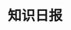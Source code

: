 ---
description: 知识加八卦，主要是八卦。
layout: post
results:
- currency: CNY
  version: '1.0.1'
  artistId: 1035160099
  primaryGenreName: News
  artworkUrl60: http://is4.mzstatic.com/image/thumb/Purple49/v4/fa/0e/74/fa0e742a-7c45-7c37-5ba8-89994cc39b93/source/60x60bb.jpg
  minimumOsVersion: '8.1'
  appletvScreenshotUrls: []
  sellerName: Wei Yang
  supportedDevices:
  - iPad2Wifi
  - iPad23G
  - iPhone4S
  - iPadThirdGen
  - iPadThirdGen4G
  - iPhone5
  - iPodTouchFifthGen
  - iPadFourthGen
  - iPadFourthGen4G
  - iPadMini
  - iPadMini4G
  - iPhone5c
  - iPhone5s
  - iPhone6
  - iPhone6Plus
  - iPodTouchSixthGen
  genres:
  - 新闻
  currentVersionReleaseDate: '2016-03-16T17:54:03Z'
  trackName: 知识日报
  isVppDeviceBasedLicensingEnabled: true
  description: '知识日报

    不谈国家大事,不谈无聊八卦

    只谈知识


    在这里您可以找到各种各样的知识

    在各个分类里,您可以看到生活中知识的方方面面


    不无聊,看知识日报'
  price: 0
  trackId: 1091552129
  releaseDate: '2016-03-16T17:54:03Z'
  advisories:
  - 偶尔/轻微的成人/性暗示题材
  - 偶尔/轻度医药/医疗信息
  screenshotUrls:
  - http://a2.mzstatic.com/us/r30/Purple49/v4/c8/34/01/c83401e3-befa-6968-739e-2e7f330f47cc/screen1136x1136.jpeg
  - http://a4.mzstatic.com/us/r30/Purple69/v4/90/21/1c/90211c4d-e2cf-d1f9-6ba3-196865459ec7/screen1136x1136.jpeg
  artistViewUrl: https://itunes.apple.com/cn/developer/wei-yang/id1035160099?uo=4
  primaryGenreId: 6009
  kind: software
  fileSizeBytes: '8032220'
  bundleId: com.night.zhihuxxx
  trackContentRating: 12+
  trackCensoredName: 知识日报
  contentAdvisoryRating: 12+
  isGameCenterEnabled: false
  artistName: Wei Yang
  languageCodesISO2A:
  - ZH
  features:
  - iosUniversal
  wrapperType: software
  artworkUrl512: http://is4.mzstatic.com/image/thumb/Purple49/v4/fa/0e/74/fa0e742a-7c45-7c37-5ba8-89994cc39b93/source/512x512bb.jpg
  artworkUrl100: http://is4.mzstatic.com/image/thumb/Purple49/v4/fa/0e/74/fa0e742a-7c45-7c37-5ba8-89994cc39b93/source/100x100bb.jpg
  trackViewUrl: https://geo.itunes.apple.com/cn/app/zhi-shi-ri-bao/id1091552129?mt=8&uo=4
  formattedPrice: 免费
  genreIds:
  - '6009'
  ipadScreenshotUrls:
  - http://a4.mzstatic.com/us/r30/Purple49/v4/eb/f6/25/ebf62521-8923-9d63-97b3-840326f49d71/screen480x480.jpeg
  - http://a5.mzstatic.com/us/r30/Purple69/v4/72/a8/f4/72a8f44c-99db-d4db-6d19-908cad4ed2db/screen480x480.jpeg
category: 新闻
tags: tag1
resultCount: 1
title: 知识日报

---